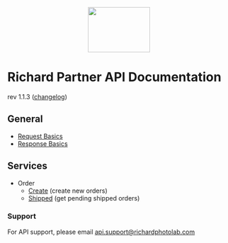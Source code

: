 <p align="center">
  <img width="140" height="102" src="https://www.richardphotolab.com/themes/rpl/assets/img/rpl-logo.png">
</p>

# Richard Partner API Documentation

rev 1.1.3 ([changelog](CHANGELOG.md))

## General
- [Request Basics](REQUEST.md)
- [Response Basics](RESPONSE.md)

## Services

- Order
  - [Create](endpoints/create.md) (create new orders)
  - [Shipped](endpoints/shipped.md) (get pending shipped orders)


### Support

For API support, please email api.support@richardphotolab.com